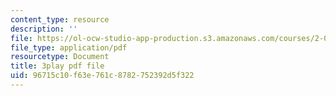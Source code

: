 ```yaml
---
content_type: resource
description: ''
file: https://ol-ocw-studio-app-production.s3.amazonaws.com/courses/2-003sc-engineering-dynamics-fall-2011/96715c10f63e761c8782752392d5f322_ZNVvYg1FOPk.pdf
file_type: application/pdf
resourcetype: Document
title: 3play pdf file
uid: 96715c10-f63e-761c-8782-752392d5f322
---
```


